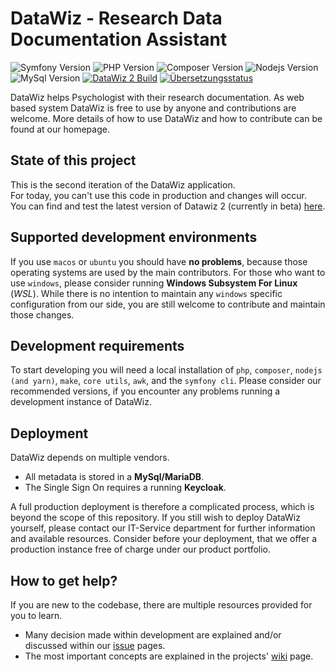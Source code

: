 # DataWiz - Research Data Documentation Assistant
![Symfony Version](https://img.shields.io/badge/Symfony-^6.2-success?logo=symfony&style=flat-square)
![PHP Version](https://img.shields.io/badge/Php-^8.2-informational?logo=PHP&style=flat-square&logoColor=white)
![Composer Version](https://img.shields.io/badge/Composer-^2.0-informational?logo=Composer&style=flat-square&logoColor=white)
![Nodejs Version](https://img.shields.io/badge/Nodejs-18_LTS-informational?logo=node.js&style=flat-square&logoColor=white)
![MySql Version](https://img.shields.io/badge/MySql-8.0-informational?logo=mysql&style=flat-square&logoColor=white)
[![DataWiz 2 Build](https://github.com/leibniz-psychology/datawiz2/actions/workflows/cypress.yml/badge.svg?branch=master)](https://github.com/leibniz-psychology/datawiz2/actions/workflows/cypress.yml)
[![Übersetzungsstatus](http://weblate.zpid.de/widgets/datawiz/-/datawiz-2/svg-badge.svg)](http://weblate.zpid.de/engage/datawiz/)

DataWiz helps Psychologist with their research documentation. 
As web based system DataWiz is free to use by anyone and contributions are welcome.
More details of how to use DataWiz and how to contribute can be found at our homepage.

## State of this project

This is the second iteration of the DataWiz application. \
For today, you can't use this code in production and changes will occur. \
You can find and test the latest version of Datawiz 2 (currently in beta) [here](https://datawiz2.dev.zpid.de/).

## Supported development environments

If you use `macos` or `ubuntu` you should have __no problems__, 
because those operating systems are used by the main contributors.
For those who want to use `windows`, please consider running __Windows Subsystem For Linux__ (_WSL_).
While there is no intention to maintain any `windows` specific configuration from our side, 
you are still welcome to contribute and maintain those changes.

## Development requirements

To start developing you will need a local installation of `php`, `composer`, `nodejs (and yarn)`, `make`, `core utils`, `awk`, and the `symfony cli`.
Please consider our recommended versions, 
if you encounter any problems running a development instance of DataWiz.


## Deployment

DataWiz depends on multiple vendors.
- All metadata is stored in a **MySql/MariaDB**.
- The Single Sign On requires a running **Keycloak**.

A full production deployment is therefore a complicated process, which is beyond the scope of this repository.
If you still wish to deploy DataWiz yourself, please contact our IT-Service department for further information and available resources.
Consider before your deployment, that we offer a production instance free of charge under our product portfolio.


## How to get help?

If you are new to the codebase, there are multiple resources provided for you to learn.

- Many decision made within development are explained and/or discussed within our [issue](https://github.com/leibniz-psychology/datawiz2/issues) pages.
- The most important concepts are explained in the projects' [wiki](https://github.com/leibniz-psychology/datawiz2/wiki) page.

